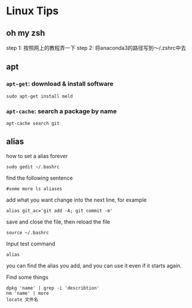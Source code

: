 # Linux Tips

## oh my zsh 
step 1: 按照网上的教程弄一下
step 2: 将anaconda3的路径写到～/.zshrc中去

## apt

### `apt-get`: download & install software
```
sudo apt-get install meld
```


### `apt-cache`: search a package by name

```
apt-cache search git
```

## alias

how to set a alias forever
```
sudo gedit ~/.bashrc
```
find the following sentence  
```
#some more ls aliases
```
add what you want change into the next line, for example
```
alias git_ac='git add -A; git commit -m'
```
save and close the file, then reload the file
```
source ~/.bashrc
```
Input test command
```
alias
```
you can find the alias you add, and you can use it even if it starts again.

Find some things
```
dpkg 'name' | grep -i 'describtion'
nm 'name' | more
locate 文件名
```





